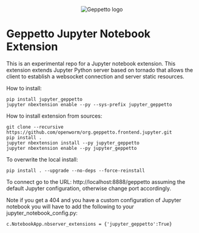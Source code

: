 <p align="center">
  <img src="https://dl.dropboxusercontent.com/u/7538688/geppetto%20logo.png?dl=1" alt="Geppetto logo"/>
</p>

# Geppetto Jupyter Notebook Extension
This is an experimental repo for a Jupyter notebook extension. This extension extends Jupyter Python server based on tornado that allows the client to establish a websocket connection and server static resources.

How to install:
```
pip install jupyter_geppetto
jupyter nbextension enable --py --sys-prefix jupyter_geppetto
```

How to install extension from sources:
```
git clone --recursive https://github.com/openworm/org.geppetto.frontend.jupyter.git
pip install .
jupyter nbextension install --py jupyter_geppetto
jupyter nbextension enable --py jupyter_geppetto
```
To overwrite the local install:
```
pip install . --upgrade --no-deps --force-reinstall
```

To connect go to the URL:
http://localhost:8888/geppetto
assuming the default Jupyter configuration, otherwise change port accordingly.

Note if you get a 404 and you have a custom configuration of Jupyter notebook you will have to add the following to your jupyter_notebook_config.py:
```
c.NotebookApp.nbserver_extensions = {'jupyter_geppetto':True}
```
